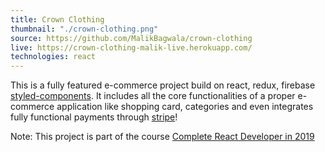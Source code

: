 ```yaml
---
title: Crown Clothing
thumbnail: "./crown-clothing.png"
source: https://github.com/MalikBagwala/crown-clothing
live: https://crown-clothing-malik-live.herokuapp.com/
technologies: react
---
```


This is a fully featured e-commerce project build on react, redux, firebase <a class="link-highlight" href="https://www.styled-components.com/">styled-components</a>. It includes all the core functionalities of a proper e-commerce application like shopping card, categories and even integrates fully functional payments through <a class="link-highlight" href="https://stripe.com/">stripe</a>!

<p class="note">Note: This project is part of the course <a href="https://www.udemy.com/complete-react-developer-zero-to-mastery">Complete React Developer in 2019</a></p>
